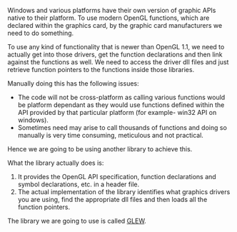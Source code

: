 Windows and various platforms have their own version of graphic APIs native to their platform. To use modern OpenGL functions, which are declared within the graphics card, by the graphic card manufacturers we need to do something.

To use any kind of functionality that is newer than OpenGL 1.1, we need to actually get into those drivers, get the function declarations and then link against the functions as well. We need to access the driver dll files and just retrieve function pointers to the functions inside those libraries.

Manually doing this has the following issues:
- The code will not be cross-platform as calling various functions would be platform dependant as they would use functions defined within the API provided by that particular platform (for example- win32 API on windows).
- Sometimes need may arise to call thousands of functions and doing so manually is very time consuming, meticulous and not practical.

Hence we are going to be using another library to achieve this.

What the library actually does is:
1. It provides the OpenGL API specification, function declarations and symbol declarations, etc. in a header file.
2. The actual implementation of the library identifies what graphics drivers you are using, find the appropriate dll files and then loads all the function pointers.

The library we are going to use is called [GLEW](https://glew.sourceforge.net/).

